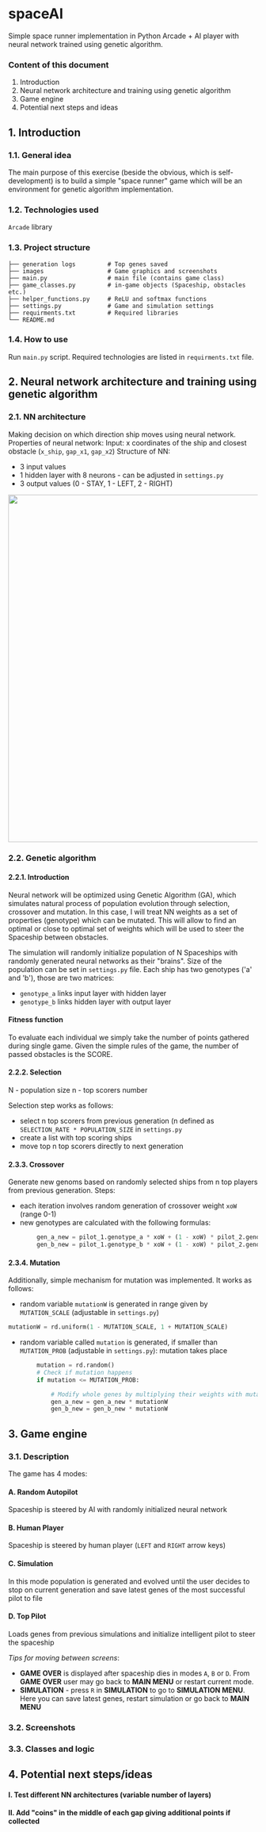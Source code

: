 # spaceAI

Simple space runner implementation in Python Arcade + AI player with neural network trained using genetic algorithm.

### Content of this document 
1. Introduction
2. Neural network architecture and training using genetic algorithm
3. Game engine
4. Potential next steps and ideas 

## 1. Introduction 
### 1.1. General idea 

The main purpose of this exercise (beside the obvious, which is self-development) is to build a simple "space runner" game which will be an environment for genetic algorithm implementation.

### 1.2. Technologies used

```Arcade``` library

### 1.3. Project structure 

```
├── generation logs         # Top genes saved
├── images                  # Game graphics and screenshots
├── main.py                 # main file (contains game class)
├── game_classes.py         # in-game objects (Spaceship, obstacles etc.) 
├── helper_functions.py     # ReLU and softmax functions
├── settings.py             # Game and simulation settings
├── requirments.txt         # Required libraries
└── README.md                 
```

### 1.4. How to use 

Run ```main.py``` script. Required technologies are listed in ```requirments.txt``` file. 

## 2. Neural network architecture and training using genetic algorithm 
### 2.1. NN architecture 

Making decision on which direction ship moves using neural network. Properties of neural network:
Input: x coordinates of the ship and closest obstacle (```x_ship```, ```gap_x1```, ```gap_x2```)
Structure of NN:
- 3 input values
- 1 hidden layer with 8 neurons - can be adjusted in ```settings.py```
- 3 output values (0 - STAY, 1 - LEFT, 2 - RIGHT)

<img src="https://github.com/thepr0blem/spaceAI/blob/master/images/nn_edit.png" width="700">

### 2.2. Genetic algorithm 
#### 2.2.1. Introduction

Neural network will be optimized using Genetic Algorithm (GA), which simulates natural process of population evolution through selection, crossover and mutation. In this case, I will treat NN weights as a set of properties (genotype) which can be mutated. This will allow to find an optimal or close to optimal set of weights which will be used to steer the Spaceship between obstacles. 

The simulation will randomly initialize population of N Spaceships with randomly generated neural networks as their "brains". Size of the population can be set in ```settings.py``` file. Each ship has two genotypes ('a' and 'b'), those are two matrices: 
- ```genotype_a``` links input layer with hidden layer 
- ```genotype_b``` links hidden layer with output layer 

#### Fitness function 
To evaluate each individual we simply take the number of points gathered during single game. Given the simple rules of the game, the number of passed obstacles is the SCORE.

#### 2.2.2. Selection

N - population size
n - top scorers number

Selection step works as follows: 
- select n top scorers from previous generation (n defined as ```SELECTION_RATE * POPULATION_SIZE``` in ```settings.py```
- create a list with top scoring ships 
- move top n top scorers directly to next generation 

#### 2.3.3. Crossover

Generate new genoms based on randomly selected ships from n top players from previous generation. Steps:
- each iteration involves random generation of crossover weight ```xoW``` (range 0-1) 
- new genotypes are calculated with the following formulas:
```python
        gen_a_new = pilot_1.genotype_a * xoW + (1 - xoW) * pilot_2.genotype_a
        gen_b_new = pilot_1.genotype_b * xoW + (1 - xoW) * pilot_2.genotype_b
```

#### 2.3.4. Mutation 

Additionally, simple mechanism for mutation was implemented. It works as follows: 
- random variable ```mutationW``` is generated in range given by ```MUTATION_SCALE``` (adjustable in ```settings.py```)
```python         
mutationW = rd.uniform(1 - MUTATION_SCALE, 1 + MUTATION_SCALE)
```

- random variable called ```mutation``` is generated, if smaller than ```MUTATION_PROB``` (adjustable in ```settings.py```): mutation takes place
```python
        mutation = rd.random()
        # Check if mutation happens
        if mutation <= MUTATION_PROB:

            # Modify whole genes by multiplying their weights with mutation weight
            gen_a_new = gen_a_new * mutationW
            gen_b_new = gen_b_new * mutationW
```


## 3. Game engine 
### 3.1. Description 

The game has 4 modes:

#### A. Random Autopilot
Spaceship is steered by AI with randomly initialized neural network

#### B. Human Player 
Spaceship is steered by human player (```LEFT``` and ```RIGHT``` arrow keys)

#### C. Simulation 
In this mode population is generated and evolved until the user decides to stop on current generation and save latest genes of the most successful pilot to file

#### D. Top Pilot
Loads genes from previous simulations and initialize intelligent pilot to steer the spaceship

*Tips for moving between screens*:
- **GAME OVER** is displayed after spaceship dies in modes ```A```, ```B``` or ```D```. From **GAME OVER** user may go back to **MAIN MENU** or restart current mode.
- **SIMULATION** - press ```R``` in **SIMULATION** to go to **SIMULATION MENU**. Here you can save latest genes, restart simulation or go back to **MAIN MENU**

### 3.2. Screenshots



### 3.3. Classes and logic


## 4. Potential next steps/ideas 
#### I. Test different NN architectures (variable number of layers) 
#### II. Add "coins" in the middle of each gap giving additional points if collected 

